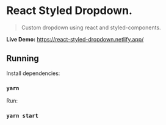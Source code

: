 # React Styled Dropdown.

> Custom dropdown using react and styled-components.

**Live Demo:** https://react-styled-dropdown.netlify.app/

## Running

Install dependencies:

### `yarn`

Run:

### `yarn start`
